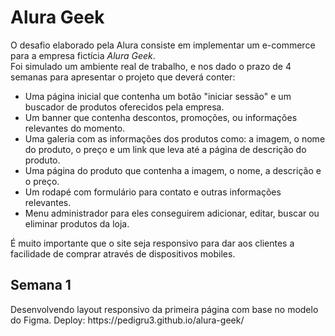<h1>Alura Geek</h1>
O desafio elaborado pela Alura consiste em implementar um e-commerce para a empresa fictícia <i>Alura Geek</i>.</br>
Foi simulado um ambiente real de trabalho, e nos dado o prazo de 4 semanas para apresentar o projeto que deverá conter:
<ul>
  <li>Uma página inicial que contenha um botão "iniciar sessão" e um buscador de produtos oferecidos pela empresa.</li>
  <li>Um banner que contenha descontos, promoções, ou informações relevantes do momento.</li>
  <li>Uma galeria com as informações dos produtos como: a imagem, o nome do produto, o preço e um link que leva até a página de descrição do produto.</li>
  <li>Uma página do produto que contenha a imagem, o nome, a descrição e o preço.</li>
  <li>Um rodapé com formulário para contato e outras informações relevantes.</li>
  <li>Menu administrador para eles conseguirem adicionar, editar, buscar ou eliminar produtos da loja.</li>
</ul>
<p>É muito importante que o site seja responsivo para dar aos clientes a facilidade de comprar através de dispositivos mobiles.</p>
<h2>Semana 1</h2>
<p>Desenvolvendo layout responsivo da primeira página com base no modelo do Figma. Deploy: https://pedigru3.github.io/alura-geek/</p>
